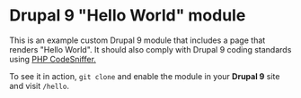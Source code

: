 # Drupal 9 "Hello World" module

This is an example custom Drupal 9 module that includes a page that renders "Hello World". It should also comply with Drupal 9 coding standards using [PHP CodeSniffer.](https://github.com/squizlabs/PHP_CodeSniffer)

To see it in action, `git clone` and enable the module in your **Drupal 9** site and visit `/hello`.
